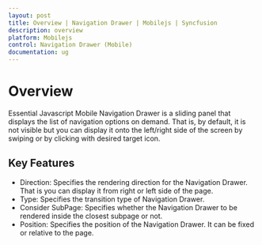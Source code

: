 ```yaml
---
layout: post
title: Overview | Navigation Drawer | Mobilejs | Syncfusion
description: overview
platform: Mobilejs
control: Navigation Drawer (Mobile)
documentation: ug
---
```


# Overview

Essential Javascript Mobile Navigation Drawer is a sliding panel that displays the list of navigation options on demand. That is, by default, it is not visible but you can display it onto the left/right side of the screen by swiping or by clicking with desired target icon.

## Key Features

* Direction: Specifies the rendering direction for the Navigation Drawer. That is you can display it from right or left side of the page.
* Type: Specifies the transition type of Navigation Drawer.
* Consider SubPage: Specifies whether the Navigation Drawer to be rendered inside the closest subpage or not.
* Position: Specifies the position of the Navigation Drawer. It can be fixed or relative to the page.



